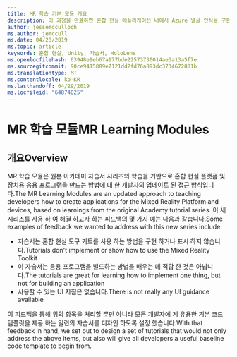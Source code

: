 ```yaml
---
title: MR 학습 기본 모듈 개요
description: 이 과정을 완료하면 혼합 현실 애플리케이션 내에서 Azure 얼굴 인식을 구현하는 방법을 이해할 수 있습니다.
author: jessemcculloch
ms.author: jemccull
ms.date: 04/28/2019
ms.topic: article
keywords: 혼합 현실, Unity, 자습서, HoloLens
ms.openlocfilehash: 63948e9eb67a177bde22573730014ae3a13a5f7e
ms.sourcegitcommit: 90ce9415889e7121dd2fd76a893dc3734672881b
ms.translationtype: MT
ms.contentlocale: ko-KR
ms.lasthandoff: 04/29/2019
ms.locfileid: "64874025"
---
```

# <a name="mr-learning-modules"></a><span data-ttu-id="e5bd2-104">MR 학습 모듈</span><span class="sxs-lookup"><span data-stu-id="e5bd2-104">MR Learning Modules</span></span>

## <a name="overview"></a><span data-ttu-id="e5bd2-105">개요</span><span class="sxs-lookup"><span data-stu-id="e5bd2-105">Overview</span></span>

<span data-ttu-id="e5bd2-106">MR 학습 모듈은 원본 아카데미 자습서 시리즈의 학습을 기반으로 혼합 현실 플랫폼 및 장치용 응용 프로그램을 만드는 방법에 대 한 개발자의 업데이트 된 접근 방식입니다.</span><span class="sxs-lookup"><span data-stu-id="e5bd2-106">The MR Learning Modules are an updated approach to teaching developers how to create applications for the Mixed Reality Platform and devices, based on learnings from the original Academy tutorial series.</span></span> <span data-ttu-id="e5bd2-107">이 새 시리즈를 사용 하 여 해결 하고자 하는 피드백의 몇 가지 예는 다음과 같습니다.</span><span class="sxs-lookup"><span data-stu-id="e5bd2-107">Some examples of feedback we wanted to address with this new series include:</span></span>

* <span data-ttu-id="e5bd2-108">자습서는 혼합 현실 도구 키트를 사용 하는 방법을 구현 하거나 표시 하지 않습니다.</span><span class="sxs-lookup"><span data-stu-id="e5bd2-108">Tutorials don't implement or show how to use the Mixed Reality Toolkit</span></span>
* <span data-ttu-id="e5bd2-109">이 자습서는 응용 프로그램을 빌드하는 방법을 배우는 데 적합 한 것은 아닙니다.</span><span class="sxs-lookup"><span data-stu-id="e5bd2-109">The tutorials are great for learning how to implement one thing, but not for building an application</span></span>
* <span data-ttu-id="e5bd2-110">사용할 수 있는 UI 지침은 없습니다.</span><span class="sxs-lookup"><span data-stu-id="e5bd2-110">There is not really any UI guidance available</span></span>

<span data-ttu-id="e5bd2-111">이 피드백을 통해 위의 항목을 처리할 뿐만 아니라 모든 개발자에 게 유용한 기본 코드 템플릿을 제공 하는 일련의 자습서를 디자인 하도록 설정 했습니다.</span><span class="sxs-lookup"><span data-stu-id="e5bd2-111">With that feedback in hand, we set out to design a set of tutorials that would not only address the above items, but also will give all developers a useful baseline code template to begin from.</span></span>
